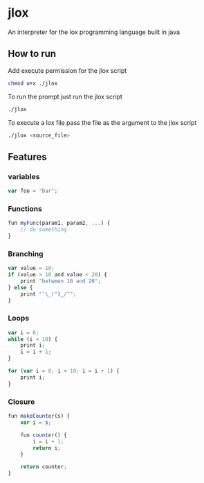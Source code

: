 # jlox

An interpreter for the lox programming language built in java

## How to run

Add execute permission for the jlox script

```bash
chmod u+x ./jlox
```

To run the prompt just run the jlox script

```bash
./jlox
```

To execute a lox file pass the file as the argument to the jlox script

```bash
./jlox <source_file>
```

## Features

### variables

```js
var foo = "bar";
```

### Functions

```js
fun myFunc(param1, param2, ...) {
    // do something
}
```

### Branching

```js
var value = 10;
if (value > 10 and value < 20) {
    print "between 10 and 20";
} else {
    print "¯\_(")_/¯";
}
```

### Loops

```js
var i = 0;
while (i < 10) {
    print i;
    i = i + 1;
}

for (var i = 0; i < 10; i = i + 1) {
    print i;
}
```

### Closure

```js
fun makeCounter(s) {
    var i = s;

    fun counter() {
        i = i + 1;
        return i;
    }

    return counter;
}
```
